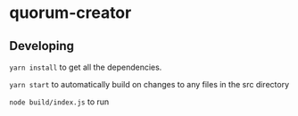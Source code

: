 # quorum-creator

## Developing
`yarn install` to get all the dependencies.

`yarn start` to automatically build on changes to any files in the src directory

`node build/index.js` to run
